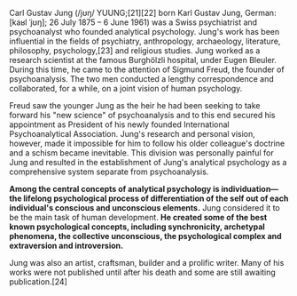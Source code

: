 

Carl Gustav Jung (/jʊŋ/ YUUNG;[21][22] born Karl Gustav Jung, German: [kaʁl ˈjʊŋ]; 26 July 1875 – 6 June 1961) was a Swiss psychiatrist and psychoanalyst who founded analytical psychology. Jung's work has been influential in the fields of psychiatry, anthropology, archaeology, literature, philosophy, psychology,[23] and religious studies. Jung worked as a research scientist at the famous Burghölzli hospital, under Eugen Bleuler. During this time, he came to the attention of Sigmund Freud, the founder of psychoanalysis. The two men conducted a lengthy correspondence and collaborated, for a while, on a joint vision of human psychology.

Freud saw the younger Jung as the heir he had been seeking to take forward his "new science" of psychoanalysis and to this end secured his appointment as President of his newly founded International Psychoanalytical Association. Jung's research and personal vision, however, made it impossible for him to follow his older colleague's doctrine and a schism became inevitable. This division was personally painful for Jung and resulted in the establishment of Jung's analytical psychology as a comprehensive system separate from psychoanalysis.

**Among the central concepts of analytical psychology is individuation—the lifelong psychological process of differentiation of the self out of each individual's conscious and unconscious elements.** Jung considered it to be the main task of human development. **He created some of the best known psychological concepts, including synchronicity, archetypal phenomena, the collective unconscious, the psychological complex and extraversion and introversion.**

Jung was also an artist, craftsman, builder and a prolific writer. Many of his works were not published until after his death and some are still awaiting publication.[24]